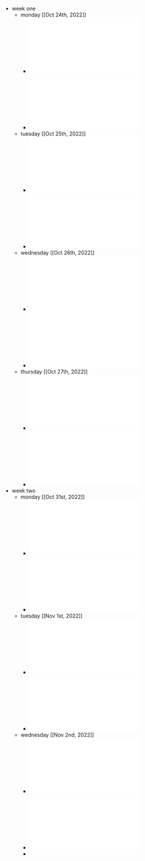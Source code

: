 - week one
	- monday [[Oct 24th, 2022]]
		- ![Homework1.pdf](../assets/Homework1_1666881756622_0.pdf)
		- ![Lesson1.pdf](../assets/Lesson1_1666881761941_0.pdf)
	- tuesday [[Oct 25th, 2022]]
		- ![Homework2.pdf](../assets/Homework2_1666881728016_0.pdf)
		- ![Lesson3.pdf](../assets/Lesson3_1666881739876_0.pdf)
	- wednesday [[Oct 26th, 2022]]
		- ![Lesson3.pdf](../assets/Lesson3_1666881715032_0.pdf)
		- ![Homework3.pdf](../assets/Homework3_1666881646877_0.pdf)
	- thursday [[Oct 27th, 2022]]
		- ![Homework4.pdf](../assets/Homework4_1666885961936_0.pdf)
		- ![Lesson4.pdf](../assets/Lesson4_1666885967781_0.pdf)
- week two
	- monday [[Oct 31st, 2022]]
		- ![Homework5.pdf](../assets/Homework5_1667235840430_0.pdf)
		- ![Lesson5.pdf](../assets/Lesson5_1667235861659_0.pdf)
	- tuesday [[Nov 1st, 2022]]
		- ![Homework6.pdf](../assets/Homework6_1667322144248_0.pdf)
		- ![Lesson6.pdf](../assets/Lesson6_1667322151601_0.pdf)
	- wednesday [[Nov 2nd, 2022]]
		- ![Homework7.pdf](../assets/Homework7_1667407940089_0.pdf)
		- ![Lesson7.pdf](../assets/Lesson7_1667407947237_0.pdf)
		-